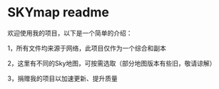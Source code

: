 # SKYmap readme
欢迎使用我的项目，以下是一个简单的介绍：

1，所有文件均来源于网络，此项目仅作为一个综合和副本

2，这里有不同的Sky地图，可按需选取（部分地图版本有些旧，敬请谅解）

3，捐赠我的项目以加速更新、提升质量
